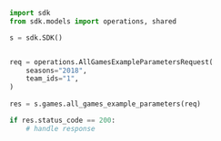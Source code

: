 <!-- Start SDK Example Usage -->
```python
import sdk
from sdk.models import operations, shared

s = sdk.SDK()


req = operations.AllGamesExampleParametersRequest(
    seasons="2018",
    team_ids="1",
)
    
res = s.games.all_games_example_parameters(req)

if res.status_code == 200:
    # handle response
```
<!-- End SDK Example Usage -->